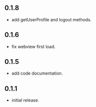 ## 0.1.8

*  add getUserProfile and logout methods.

## 0.1.6

*  fix webview first load.

## 0.1.5

*  add code documentation.


## 0.1.1

*  initial release.
